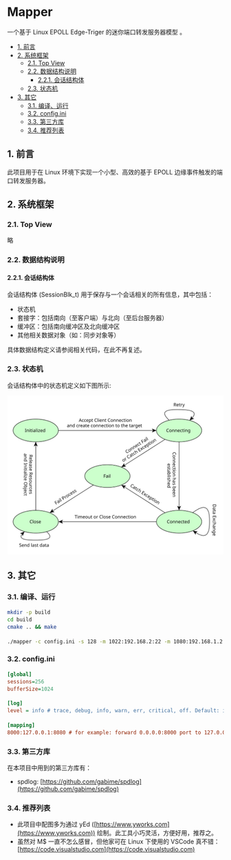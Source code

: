 # Mapper

一个基于 Linux EPOLL Edge-Triger 的迷你端口转发服务器模型 。

<!-- TOC -->

- [1. 前言](#1-前言)
- [2. 系统框架](#2-系统框架)
    - [2.1. Top View](#21-top-view)
    - [2.2. 数据结构说明](#22-数据结构说明)
        - [2.2.1. 会话结构体](#221-会话结构体)
    - [2.3. 状态机](#23-状态机)
- [3. 其它](#3-其它)
    - [3.1. 编译、运行](#31-编译运行)
    - [3.2. config.ini](#32-configini)
    - [3.3. 第三方库](#33-第三方库)
    - [3.4. 推荐列表](#34-推荐列表)

<!-- /TOC -->

## 1. 前言

此项目用于在 Linux 环境下实现一个小型、高效的基于 EPOLL 边缘事件触发的端口转发服务器。

## 2. 系统框架

### 2.1. Top View

略

### 2.2. 数据结构说明

#### 2.2.1. 会话结构体

会话结构体 (SessionBlk_t) 用于保存与一个会话相关的所有信息，其中包括：

- 状态机
- 套接字：包括南向（至客户端）与北向（至后台服务器）
- 缓冲区：包括南向缓冲区及北向缓冲区
- 其他相关数据对象（如：同步对象等）

具体数据结构定义请参阅相关代码，在此不再复述。

### 2.3. 状态机

会话结构体中的状态机定义如下图所示:

![doc/images/stateMachine.svg](doc/images/stateMachine.svg)

## 3. 其它

### 3.1. 编译、运行

```sh
mkdir -p build
cd build
cmake .. && make

./mapper -c config.ini -s 128 -m 1022:192.168.2:22 -m 1080:192.168.1.2:80
```

### 3.2. config.ini

```ini
[global]
sessions=256
bufferSize=1024

[log]
level = info # trace, debug, info, warn, err, critical, off. Default: info

[mapping]
8000:127.0.0.1:8080 # for example: forward 0.0.0.0:8000 port to 127.0.0.1:8080
```

### 3.3. 第三方库

在本项目中用到的第三方库有：

- spdlog: [https://github.com/gabime/spdlog](https://github.com/gabime/spdlog)

### 3.4. 推荐列表

- 此项目中配图多为通过 yEd ([https://www.yworks.com](https://www.yworks.com)) 绘制。此工具小巧灵活，方便好用，推荐之。
- 虽然对 M$ 一直不怎么感冒，但他家可在 Linux 下使用的 VSCode 真不错：[https://code.visualstudio.com](https://code.visualstudio.com)
